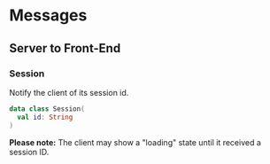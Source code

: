 # Messages

## Server to Front-End

### Session

Notify the client of its session id.

```kotlin
data class Session(
  val id: String
)
```

**Please note:** The client may show a "loading" state until it received a session ID.
